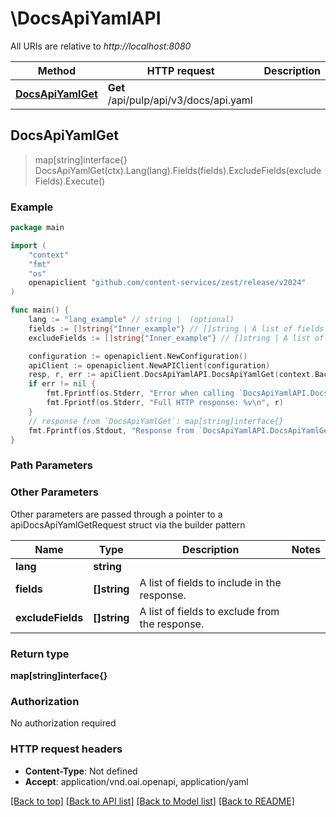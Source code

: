 # \DocsApiYamlAPI

All URIs are relative to *http://localhost:8080*

Method | HTTP request | Description
------------- | ------------- | -------------
[**DocsApiYamlGet**](DocsApiYamlAPI.md#DocsApiYamlGet) | **Get** /api/pulp/api/v3/docs/api.yaml | 



## DocsApiYamlGet

> map[string]interface{} DocsApiYamlGet(ctx).Lang(lang).Fields(fields).ExcludeFields(excludeFields).Execute()





### Example

```go
package main

import (
	"context"
	"fmt"
	"os"
	openapiclient "github.com/content-services/zest/release/v2024"
)

func main() {
	lang := "lang_example" // string |  (optional)
	fields := []string{"Inner_example"} // []string | A list of fields to include in the response. (optional)
	excludeFields := []string{"Inner_example"} // []string | A list of fields to exclude from the response. (optional)

	configuration := openapiclient.NewConfiguration()
	apiClient := openapiclient.NewAPIClient(configuration)
	resp, r, err := apiClient.DocsApiYamlAPI.DocsApiYamlGet(context.Background()).Lang(lang).Fields(fields).ExcludeFields(excludeFields).Execute()
	if err != nil {
		fmt.Fprintf(os.Stderr, "Error when calling `DocsApiYamlAPI.DocsApiYamlGet``: %v\n", err)
		fmt.Fprintf(os.Stderr, "Full HTTP response: %v\n", r)
	}
	// response from `DocsApiYamlGet`: map[string]interface{}
	fmt.Fprintf(os.Stdout, "Response from `DocsApiYamlAPI.DocsApiYamlGet`: %v\n", resp)
}
```

### Path Parameters



### Other Parameters

Other parameters are passed through a pointer to a apiDocsApiYamlGetRequest struct via the builder pattern


Name | Type | Description  | Notes
------------- | ------------- | ------------- | -------------
 **lang** | **string** |  | 
 **fields** | **[]string** | A list of fields to include in the response. | 
 **excludeFields** | **[]string** | A list of fields to exclude from the response. | 

### Return type

**map[string]interface{}**

### Authorization

No authorization required

### HTTP request headers

- **Content-Type**: Not defined
- **Accept**: application/vnd.oai.openapi, application/yaml

[[Back to top]](#) [[Back to API list]](../README.md#documentation-for-api-endpoints)
[[Back to Model list]](../README.md#documentation-for-models)
[[Back to README]](../README.md)

